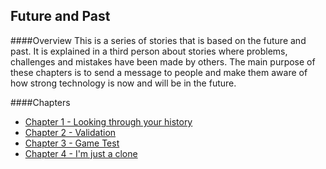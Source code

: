 ## Future and Past

####Overview
This is a series of stories that is based on the future and past. It is explained in a third person about stories where problems, challenges and mistakes have been made by others. The main purpose of these chapters is to send a message to people and make them aware of how strong technology is now and will be in the future.


####Chapters
- [Chapter 1 - Looking through your history](Chapter01.html)
- [Chapter 2 - Validation](Chapter02.html)
- [Chapter 3 - Game Test](Chapter03.html)
- [Chapter 4 - I'm just a clone](Chapter04.html)

